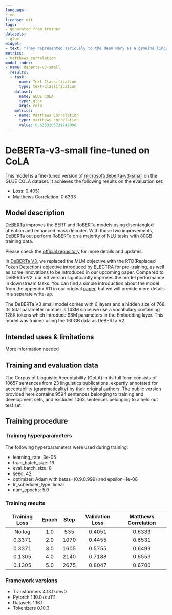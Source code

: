 ```yaml
---
language:
- en
license: mit
tags:
- generated_from_trainer
datasets:
- glue
widget:
- text: "They represented seriously to the dean Mary as a genuine linguist."
metrics:
- matthews_correlation
model-index:
- name: deberta-v3-small
  results:
  - task:
      name: Text Classification
      type: text-classification
    dataset:
      name: GLUE COLA
      type: glue
      args: cola
    metrics:
    - name: Matthews Correlation
      type: matthews_correlation
      value: 0.6333205721749096
---
```


<!-- This model card has been generated automatically according to the information the Trainer had access to. You
should probably proofread and complete it, then remove this comment. -->

# DeBERTa-v3-small fine-tuned on CoLA

This model is a fine-tuned version of [microsoft/deberta-v3-small](https://huggingface.co/microsoft/deberta-v3-small) on the GLUE COLA dataset.
It achieves the following results on the evaluation set:
- Loss: 0.4051
- Matthews Correlation: 0.6333

## Model description

[DeBERTa](https://arxiv.org/abs/2006.03654) improves the BERT and RoBERTa models using disentangled attention and enhanced mask decoder. With those two improvements, DeBERTa out perform RoBERTa on a majority of NLU tasks with 80GB training data. 

Please check the [official repository](https://github.com/microsoft/DeBERTa) for more details and updates.

In [DeBERTa V3](https://arxiv.org/abs/2111.09543), we replaced the MLM objective with the RTD(Replaced Token Detection) objective introduced by ELECTRA for pre-training, as well as some innovations to be introduced in our upcoming paper. Compared to DeBERTa-V2,  our V3 version significantly improves the model performance in downstream tasks.  You can find a simple introduction about the model from the appendix A11 in our original [paper](https://arxiv.org/abs/2006.03654),  but we will provide more details in a separate write-up.

The DeBERTa V3 small model comes with 6 layers and a hidden size of 768. Its total parameter number is 143M since we use a vocabulary containing 128K tokens which introduce 98M parameters in the Embedding layer.  This model was trained using the 160GB data as DeBERTa V2.

## Intended uses & limitations

More information needed

## Training and evaluation data


The Corpus of Linguistic Acceptability (CoLA) in its full form consists of 10657 sentences from 23 linguistics publications, expertly annotated for acceptability (grammaticality) by their original authors. The public version provided here contains 9594 sentences belonging to training and development sets, and excludes 1063 sentences belonging to a held out test set.


## Training procedure

### Training hyperparameters

The following hyperparameters were used during training:
- learning_rate: 3e-05
- train_batch_size: 16
- eval_batch_size: 8
- seed: 42
- optimizer: Adam with betas=(0.9,0.999) and epsilon=1e-08
- lr_scheduler_type: linear
- num_epochs: 5.0

### Training results

| Training Loss | Epoch | Step | Validation Loss | Matthews Correlation |
|:-------------:|:-----:|:----:|:---------------:|:--------------------:|
| No log        | 1.0   | 535  | 0.4051          | 0.6333               |
| 0.3371        | 2.0   | 1070 | 0.4455          | 0.6531               |
| 0.3371        | 3.0   | 1605 | 0.5755          | 0.6499               |
| 0.1305        | 4.0   | 2140 | 0.7188          | 0.6553               |
| 0.1305        | 5.0   | 2675 | 0.8047          | 0.6700               |


### Framework versions

- Transformers 4.13.0.dev0
- Pytorch 1.10.0+cu111
- Datasets 1.16.1
- Tokenizers 0.10.3
